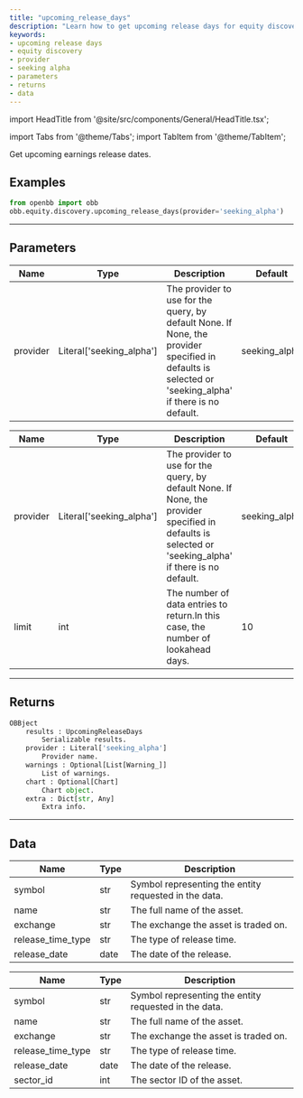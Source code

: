 ```yaml
---
title: "upcoming_release_days"
description: "Learn how to get upcoming release days for equity discovery using the  OBB object and the seeking alpha provider. Understand the parameters and data returned  by the API."
keywords:
- upcoming release days
- equity discovery
- provider
- seeking alpha
- parameters
- returns
- data
---
```


import HeadTitle from '@site/src/components/General/HeadTitle.tsx';

<HeadTitle title="equity/discovery/upcoming_release_days - Reference | OpenBB Platform Docs" />

<!-- markdownlint-disable MD012 MD031 MD033 -->

import Tabs from '@theme/Tabs';
import TabItem from '@theme/TabItem';

Get upcoming earnings release dates.


Examples
--------

```python
from openbb import obb
obb.equity.discovery.upcoming_release_days(provider='seeking_alpha')
```

---

## Parameters

<Tabs>

<TabItem value='standard' label='standard'>

| Name | Type | Description | Default | Optional |
| ---- | ---- | ----------- | ------- | -------- |
| provider | Literal['seeking_alpha'] | The provider to use for the query, by default None. If None, the provider specified in defaults is selected or 'seeking_alpha' if there is no default. | seeking_alpha | True |
</TabItem>

<TabItem value='seeking_alpha' label='seeking_alpha'>

| Name | Type | Description | Default | Optional |
| ---- | ---- | ----------- | ------- | -------- |
| provider | Literal['seeking_alpha'] | The provider to use for the query, by default None. If None, the provider specified in defaults is selected or 'seeking_alpha' if there is no default. | seeking_alpha | True |
| limit | int | The number of data entries to return.In this case, the number of lookahead days. | 10 | True |
</TabItem>

</Tabs>

---

## Returns

```python wordwrap
OBBject
    results : UpcomingReleaseDays
        Serializable results.
    provider : Literal['seeking_alpha']
        Provider name.
    warnings : Optional[List[Warning_]]
        List of warnings.
    chart : Optional[Chart]
        Chart object.
    extra : Dict[str, Any]
        Extra info.

```

---

## Data

<Tabs>

<TabItem value='standard' label='standard'>

| Name | Type | Description |
| ---- | ---- | ----------- |
| symbol | str | Symbol representing the entity requested in the data. |
| name | str | The full name of the asset. |
| exchange | str | The exchange the asset is traded on. |
| release_time_type | str | The type of release time. |
| release_date | date | The date of the release. |
</TabItem>

<TabItem value='seeking_alpha' label='seeking_alpha'>

| Name | Type | Description |
| ---- | ---- | ----------- |
| symbol | str | Symbol representing the entity requested in the data. |
| name | str | The full name of the asset. |
| exchange | str | The exchange the asset is traded on. |
| release_time_type | str | The type of release time. |
| release_date | date | The date of the release. |
| sector_id | int | The sector ID of the asset. |
</TabItem>

</Tabs>

